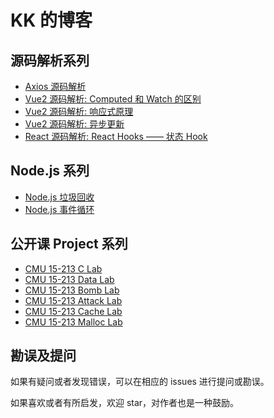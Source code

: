 # KK 的博客

## 源码解析系列

* [Axios 源码解析](https://github.com/kiki-zjq/Blog/issues/1)
* [Vue2 源码解析: Computed 和 Watch 的区别](https://github.com/kiki-zjq/Blog/issues/2)
* [Vue2 源码解析: 响应式原理](https://github.com/kiki-zjq/Blog/issues/5)
* [Vue2 源码解析: 异步更新](https://github.com/kiki-zjq/Blog/issues/7)
* [React 源码解析: React Hooks —— 状态 Hook](https://github.com/kiki-zjq/Blog/issues/13)

## Node.js 系列

* [Node.js 垃圾回收](https://github.com/kiki-zjq/Blog/issues/3)
* [Node.js 事件循环](https://github.com/kiki-zjq/Blog/issues/4)


## 公开课 Project 系列

* [CMU 15-213 C Lab](https://github.com/kiki-zjq/Blog/issues/8)
* [CMU 15-213 Data Lab](https://github.com/kiki-zjq/Blog/issues/9)
* [CMU 15-213 Bomb Lab](https://github.com/kiki-zjq/Blog/issues/10)
* [CMU 15-213 Attack Lab](https://github.com/kiki-zjq/Blog/issues/11)
* [CMU 15-213 Cache Lab](https://github.com/kiki-zjq/Blog/issues/12)
* [CMU 15-213 Malloc Lab](https://github.com/kiki-zjq/Blog/issues/6)


## 勘误及提问

如果有疑问或者发现错误，可以在相应的 issues 进行提问或勘误。

如果喜欢或者有所启发，欢迎 star，对作者也是一种鼓励。
